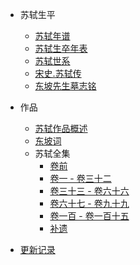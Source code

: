 <!-- docs/_sidebar.md -->

- 苏轼生平

  - [苏轼年谱](1036.md)
  - [苏轼生卒年表](1101.md)
  - [苏轼世系](shi-xi.md)
  - [宋史.苏轼传](song-shi-zhuan-ji.md)
  - [东坡先生墓志铭](mu-zhi-ming.md)

- 作品

  - [苏轼作品概述](zuo-pin.md)
  - [东坡词](dong-po-ci.md)
  - 苏轼全集
     - [卷前](0.md)
     - [卷一 - 卷三十二](1.md)
     - [卷三十三 - 卷六十六](2.md)
     - [卷六十七 - 卷九十九](3.md)
     - [卷一百 - 卷一百十五](4.md)
     - [补遗](5.md)

- [更新记录](changelog.md)
